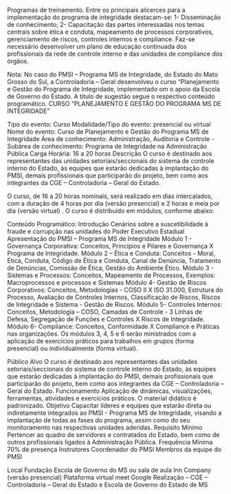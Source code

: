 Programas de treinamento.
Entre os principais alicerces para a implementação do programa de integridade destacam-se: 
1-	Disseminação de conhecimento;
2-	Capacitação das partes interessadas nos temas centrais sobre ética e conduta, mapeamento de processos corporativos, gerenciamento de riscos, controles internos e compliance. 
Faz-se necessário desenvolver um plano de educação continuada dos profissionais da rede de controle interno e das unidades de compliance dos órgãos.

Nota: No caso do PMSI – Programa MS de Integridade, do Estado do Mato Grosso do Sul, a Controladoria – Geral desenvolveu o curso “Planejamento e Gestão do Programa de Integridade, implementado om o apoio da Escola de Governo do Estado. A título de sugestão segue o respectivo conteúdo programático.
CURSO
“PLANEJAMENTO E GESTÃO DO PROGRAMA MS DE INTEGRIDADE”

Tipo do evento: Curso 
Modalidade/Tipo do evento: presencial ou virtual
Nome do evento: Curso de Planejamento e Gestão do Programa MS de Integridade               Área de conhecimento: Administração, Auditoria e Controle - Subárea de conhecimento: Programa de Integridade na Administração Pública
Carga Horária: 16 a 20 horas
Descrição
O curso é destinado aos representantes das unidades setoriais/seccionais do sistema de controle interno do Estado, às equipes que estarão dedicadas à implantação do PMSI, demais profissionais que participarão do projeto, bem como aos integrantes da CGE – Controladoria – Geral do Estado.


O curso, de 16 a 20 horas nominais, será realizado em dias intercalados, com a duração de 4 horas por dia (versão presencial) e 2 horas e meia por dia (versão virtual) . O curso é distribuído em módulos, conforme abaixo:

Conteúdo Programático:
Introdução
Cenários sobre a suscetibilidade à fraude e corrupção nas unidades do Poder Executivo Estadual
Apresentação do PMSI – Programa MS de Integridade
Módulo 1 - Governança Corporativa: Conceitos, Princípios e Pilares e Governança X Programa de Integridade.
Módulo 2 – Ética e Conduta: Conceitos - Moral, Ética, Conduta, Código de Ética e Conduta, Canal de Denúncia, Tratamento de Denúncias, Comissão de Ética, Gestão do Ambiente Ético.
Módulo 3 - Sistemas e Processos: Conceitos, Mapeamento de Processos, Exemplos: Macroprocessos e processos e Sistemas 
Módulo 4- Gestão de Riscos Corporativos: Conceitos, Metodologias - COSO II  X  ISO 31.000, Estrutura do Processo, Avaliação de Controles Internos, Classificação de Riscos, Riscos de Integridade e Sistema - Gestão de Riscos.
Módulo 5- Controles Internos: Conceitos, Metodologia – COSO, Camadas de Controle - 3 Linhas de Defesa, Segregação de Funções e Controles  X  Riscos de Integridade. 
Módulo 6- Compliance: Conceitos, Conformidade  X  Compliance e Práticas nas organizações.
Os módulos 3, 4, 5 e 6 serão ministrados com a aplicação de exercícios práticos para trabalhos em grupos (forma presencial) ou individualmente (forma virtual).


Público Alvo
O curso é destinado aos representantes das unidades setoriais/seccionais do sistema de controle interno do Estado, às equipes que estarão dedicadas à implantação do PMSI, demais profissionais que participarão do projeto, bem como aos integrantes da CGE – Controladoria – Geral do Estado.
Funcionamento 
Aplicação de dinâmicas, visualizações, ferramentas, atividades e exercícios práticos. O material didático é padronizado.
Objetivo
Capacitar líderes e equipes que estarão direta ou indiretamente integrados ao PMSI - Programa MS de Integridade, visando a implantação de todas as fases do programa, assim como do seu monitoramento nas respectivas unidades aderidas.
Requisito Mínimo
Pertencer ao quadro de servidores e contratados do Estado, bem como de outros profissionais ligados à Administração Pública. 
Frequência Mínima
70% de presença
Instrutores
Coordenador do PMSI 
Membros da equipe do PMSI


Local
Fundação Escola de Governo do MS ou sala de aula Inn Company (versão presencial)
Plataforma virtual meet Google
Realização – CGE – Controladoria – Geral do Estado e Escola de Governo do Estado de MS
